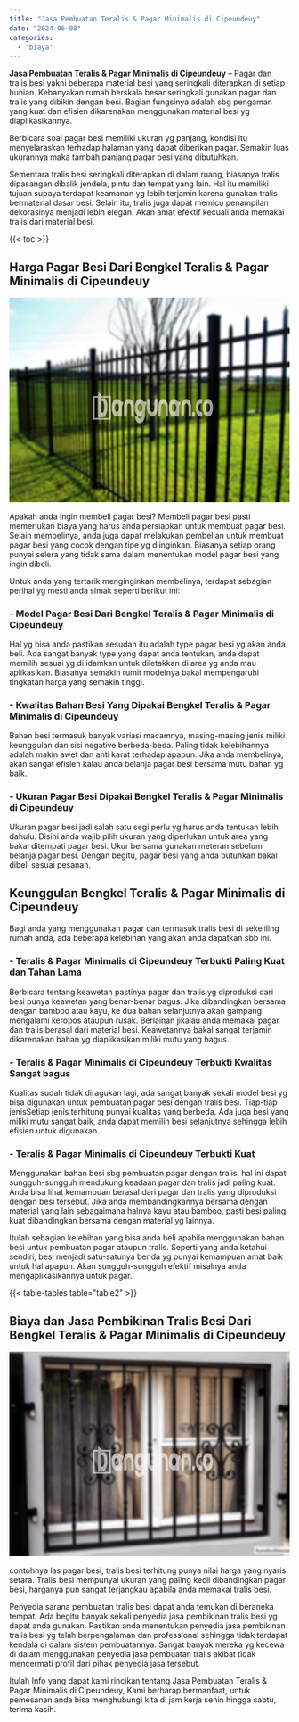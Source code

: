 ```yaml
---
title: "Jasa Pembuatan Teralis & Pagar Minimalis di Cipeundeuy"
date: "2024-06-08"
categories: 
  - "biaya"
---
```


**Jasa Pembuatan Teralis & Pagar Minimalis di Cipeundeuy** – Pagar dan tralis besi yakni beberapa material besi yang seringkali diterapkan di setiap hunian. Kebanyakan rumah berskala besar seringkali gunakan pagar dan tralis yang dibikin dengan besi. Bagian fungsinya adalah sbg pengaman yang kuat dan efisien dikarenakan menggunakan material besi yg diaplikasikannya.

Berbicara soal pagar besi memiliki ukuran yg panjang, kondisi itu menyelaraskan terhadap halaman yang dapat diberikan pagar. Semakin luas ukurannya maka tambah panjang pagar besi yang dibutuhkan.

Sementara tralis besi seringkali diterapkan di dalam ruang, biasanya tralis dipasangan dibalik jendela, pintu dan tempat yang lain. Hal itu memiliki tujuan supaya terdapat keamanan yg lebih terjamin karena gunakan tralis bermaterial dasar besi. Selain itu, tralis juga dapat memicu penampilan dekorasinya menjadi lebih elegan. Akan amat efektif kecuali anda memakai tralis dari material besi.

{{< toc >}}

## Harga Pagar Besi Dari Bengkel Teralis & Pagar Minimalis di Cipeundeuy

![Jasa Pembuatan Teralis & Pagar Minimalis di Cipeundeuy](/images/pagar-minimalis-murah-24.png)

Apakah anda ingin membeli pagar besi? Membeli pagar besi pasti memerlukan biaya yang harus anda persiapkan untuk membuat pagar besi. Selain membelinya, anda juga dapat melakukan pembelian untuk membuat pagar besi yang cocok dengan tipe yg diinginkan. Biasanya setiap orang punyai selera yang tidak sama dalam menentukan model pagar besi yang ingin dibeli.

Untuk anda yang tertarik menginginkan membelinya, terdapat sebagian perihal yg mesti anda simak seperti berikut ini:
### \- Model Pagar Besi Dari Bengkel Teralis & Pagar Minimalis di Cipeundeuy

Hal yg bisa anda pastikan sesudah itu adalah type pagar besi yg akan anda beli. Ada sangat banyak type yang dapat anda tentukan, anda dapat memilih sesuai yg di idamkan untuk diletakkan di area yg anda mau aplikasikan. Biasanya semakin rumit modelnya bakal mempengaruhi tingkatan harga yang semakin tinggi.

### \- Kwalitas Bahan Besi Yang Dipakai Bengkel Teralis & Pagar Minimalis di Cipeundeuy

Bahan besi termasuk banyak variasi macamnya, masing-masing jenis miliki keunggulan dan sisi negative berbeda-beda. Paling tidak kelebihannya adalah makin awet dan anti karat terhadap apapun. Jika anda membelinya, akan sangat efisien kalau anda belanja pagar besi bersama mutu bahan yg baik.

### \- Ukuran Pagar Besi Dipakai Bengkel Teralis & Pagar Minimalis di Cipeundeuy

Ukuran pagar besi jadi salah satu segi perlu yg harus anda tentukan lebih dahulu. Disini anda wajib pilih ukuran yang diperlukan untuk area yang bakal ditempati pagar besi. Ukur bersama gunakan meteran sebelum belanja pagar besi. Dengan begitu, pagar besi yang anda butuhkan bakal dibeli sesuai pesanan.

## Keunggulan Bengkel Teralis & Pagar Minimalis di Cipeundeuy

Bagi anda yang menggunakan pagar dan termasuk tralis besi di sekeliling rumah anda, ada beberapa kelebihan yang akan anda dapatkan sbb ini.

### \- Teralis & Pagar Minimalis di Cipeundeuy Terbukti Paling Kuat dan Tahan Lama

Berbicara tentang keawetan pastinya pagar dan tralis yg diproduksi dari besi punya keawetan yang benar-benar bagus. Jika dibandingkan bersama dengan bamboo atau kayu, ke dua bahan selanjutnya akan gampang mengalami keropos ataupun rusak. Berlainan jikalau anda memakai pagar dan tralis berasal dari material besi. Keawetannya bakal sangat terjamin dikarenakan bahan yg diaplikasikan miliki mutu yang bagus.

### \- Teralis & Pagar Minimalis di Cipeundeuy Terbukti Kwalitas Sangat bagus

Kualitas sudah tidak diragukan lagi, ada sangat banyak sekali model besi yg bisa digunakan untuk pembuatan pagar besi dengan tralis besi. Tiap-tiap jenisSetiap jenis terhitung punyai kualitas yang berbeda. Ada juga besi yang miliki mutu sangat baik, anda dapat memilih besi selanjutnya sehingga lebih efisien untuk digunakan.

### \- Teralis & Pagar Minimalis di Cipeundeuy Terbukti Kuat

Menggunakan bahan besi sbg pembuatan pagar dengan tralis, hal ini dapat sungguh-sungguh mendukung keadaan pagar dan tralis jadi paling kuat. Anda bisa lihat kemampuan berasal dari pagar dan tralis yang diproduksi dengan besi tersebut. Jika anda membandingkannya bersama dengan material yang lain sebagaimana halnya kayu atau bamboo, pasti besi paling kuat dibandingkan bersama dengan material yg lainnya.

Itulah sebagian kelebihan yang bisa anda beli apabila menggunakan bahan besi untuk pembuatan pagar ataupun tralis. Seperti yang anda ketahui sendiri, besi menjadi satu-satunya benda yg punyai kemampuan amat baik untuk hal apapun. Akan sungguh-sungguh efektif misalnya anda mengaplikasikannya untuk pagar.

{{< table-tables table="table2" >}}

## Biaya dan Jasa Pembikinan Tralis Besi Dari Bengkel Teralis & Pagar Minimalis di Cipeundeuy

![Jasa Pembuatan Teralis & Pagar Minimalis di Cipeundeuy](/images/teralis-minimalis-murah-14.png)

contohnya las pagar besi, tralis besi terhitung punya nilai harga yang nyaris setara. Tralis besi mempunyai ukuran yang paling kecil dibandingkan pagar besi, harganya pun sangat terjangkau apabila anda memakai tralis besi.

Penyedia sarana pembuatan tralis besi dapat anda temukan di beraneka tempat. Ada begitu banyak sekali penyedia jasa pembikinan tralis besi yg dapat anda gunakan. Pastikan anda menentukan penyedia jasa pembikinan tralis besi yg telah berpengalaman dan professional sehingga tidak terdapat kendala di dalam sistem pembuatannya. Sangat banyak mereka yg kecewa di dalam menggunakan penyedia jasa pembuatan tralis akibat tidak mencermati profil dari pihak penyedia jasa tersebut.

Itulah Info yang dapat kami rincikan tentang Jasa Pembuatan Teralis & Pagar Minimalis di Cipeundeuy, Kami berharap bermanfaat, untuk pemesanan anda bisa menghubungi kita di jam kerja senin hingga sabtu, terima kasih.
